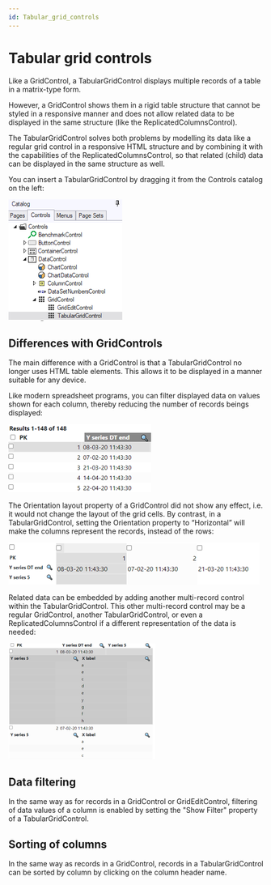 ```yaml
---
id: Tabular_grid_controls
---
```


# Tabular grid controls

Like a GridControl, a TabularGridControl displays multiple records of a table in a matrix-type form.

However, a GridControl shows them in a rigid table structure that cannot be styled in a responsive manner and does not allow related data to be displayed in the same structure (like the ReplicatedColumnsControl).

The TabularGridControl solves both problems by modelling its data like a regular grid control in a responsive HTML structure and by combining it with the capabilities of the ReplicatedColumnsControl, so that related (child) data can be displayed in the same structure as well.

You can insert a TabularGridControl by dragging it from the Controls catalog on the left:

![](./assets/dee046f2-635a-4c24-80a0-48be7b272df0.png)

## Differences with GridControls

The main difference with a GridControl is that a TabularGridControl no longer uses HTML table elements. This allows it to be displayed in a manner suitable for any device.

Like modern spreadsheet programs, you can filter displayed data on values shown for each column, thereby reducing the number of records beings displayed:

![](./assets/97ba39f8-0a91-48f8-92c5-180e20663b63.png)

The Orientation layout property of a GridControl did not show any effect, i.e. it would not change the layout of the grid cells. By contrast, in a TabularGridControl, setting the Orientation property to “Horizontal” will make the columns represent the records, instead of the rows:

![](./assets/1b6c7b76-537f-42ee-b5e8-1759f150384a.png)

Related data can be embedded by adding another multi-record control within the TabularGridControl. This other multi-record control may be a regular GridControl, another TabularGridControl, or even a ReplicatedColumnsControl if a different representation of the data is needed:

![](./assets/585af630-0aba-4a25-9bc0-3c4ae711df76.png)

## Data filtering

In the same way as for records in a GridControl or GridEditControl, filtering of data values of a column is enabled by setting the "Show Filter" property of a TabularGridControl.

## Sorting of columns

In the same way as records in a GridControl, records in a TabularGridControl can be sorted by column by clicking on the column header name.